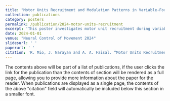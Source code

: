 ```yaml
---
title: "Motor Units Recruitment and Modulation Patterns in Variable-Force Single Digit Tasks"
collection: publications
category: posters
permalink: /publication/2024-motor-units-recruitment
excerpt: 'This poster investigates motor unit recruitment during variable-force tasks.'
date: 2024-01-01
venue: "Neural Control of Movement 2024"
slidesurl: ' '
paperurl: ' '
citation: 'R. Mio, J. Narayan and A. A. Faisal. “Motor Units Recruitment and Modulation Patterns in Variable-Force Single Digit Tasks”, Neural Control of Movement 2024.'
---
```


The contents above will be part of a list of publications, if the user clicks the link for the publication than the contents of section will be rendered as a full page, allowing you to provide more information about the paper for the reader. When publications are displayed as a single page, the contents of the above "citation" field will automatically be included below this section in a smaller font.